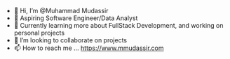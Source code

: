 - 👋 Hi, I’m @Muhammad Mudassir
- 👀 Aspiring Software Engineer/Data Analyst
- 🌱 Currently learning more about FullStack Development, and working on personal projects
- 💞️ I’m looking to collaborate on projects
- 📫 How to reach me ... https://www.mmudassir.com

<!---
MuhammMud/MuhammMud is a ✨ special ✨ repository because its `README.md` (this file) appears on your GitHub profile.
You can click the Preview link to take a look at your changes.
--->
